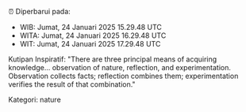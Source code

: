 ⏰ Diperbarui pada:
- WIB: Jumat, 24 Januari 2025 15.29.48 UTC
- WITA: Jumat, 24 Januari 2025 16.29.48 UTC
- WIT: Jumat, 24 Januari 2025 17.29.48 UTC

Kutipan Inspiratif:
"There are three principal means of acquiring knowledge... observation of nature, reflection, and experimentation. Observation collects facts; reflection combines them; experimentation verifies the result of that combination."


Kategori: nature


